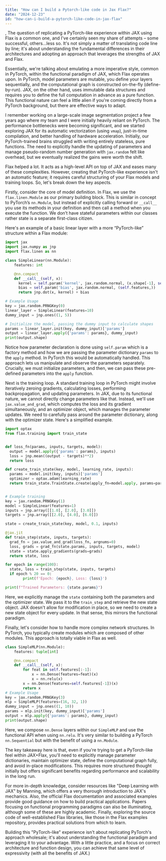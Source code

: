 ```yaml
---
title: "How can I build a Pytorch-like code in Jax Flax?"
date: "2024-12-23"
id: "how-can-i-build-a-pytorch-like-code-in-jax-flax"
---
```


,  The question of replicating a PyTorch-like experience within JAX using Flax is a common one, and I've certainly seen my share of attempts – some successful, others…less so. It's not simply a matter of translating code line by line; it's about understanding the fundamental differences in their architectures and adopting an approach that leverages the strengths of JAX and Flax.

Essentially, we're talking about emulating a more imperative style, common in PyTorch, within the functional paradigm of JAX, which Flax operates upon. In PyTorch, model parameters are mutable, you define your layers sequentially, and the computational graph is constructed on-the-fly (define-by-run). JAX, on the other hand, uses immutable data structures and requires you to define the full computation in advance as a pure function. This functional nature can feel a little alien if you're coming directly from a PyTorch background, but there are effective ways to adapt.

I remember working on a large-scale image segmentation project a few years ago where my team and I were initially heavily reliant on PyTorch. The performance bottlenecks were becoming significant, and we started exploring JAX for its automatic vectorization (using `vmap`), just-in-time compilation, and better handling of hardware acceleration. Initially, our PyTorch-trained brains struggled with writing entirely stateless, pure functions. The need to explicitly handle the updating of parameters and manage pseudo-random number generation with `jax.random` felt like overhead, but we eventually realized the gains were worth the shift.

Flax helped a lot. It acts as a high-level API on top of JAX and eases many of these complexities. However, creating that PyTorch-like experience isn't an automatic feature; it requires careful structuring of your Flax models and training loops. So, let's break down the key aspects.

Firstly, consider the core of model definition. In Flax, we use the `flax.linen.Module` as our primary building block. This is similar in concept to PyTorch’s `nn.Module`, but instead of explicitly calling forward or `__call__` you use its methods in your definition and then call a method when you execute the function. We don’t have stateful parameters within our classes rather state is a separate first-class citizen.

Here's an example of a basic linear layer with a more “PyTorch-like” structure within a Flax module:

```python
import jax
import jax.numpy as jnp
import flax.linen as nn

class SimpleLinear(nn.Module):
    features: int

    @nn.compact
    def __call__(self, x):
      kernel = self.param('kernel', jax.random.normal, (x.shape[-1], self.features))
      bias = self.param('bias', jax.random.normal, (self.features,))
      return jnp.dot(x, kernel) + bias

# Example Usage
key = jax.random.PRNGKey(0)
linear_layer = SimpleLinear(features=10)
dummy_input = jnp.ones((1, 5))

# Initialize the model, passing the dummy input to calculate shapes
params = linear_layer.init(key, dummy_input)['params']
output = linear_layer.apply({'params': params}, dummy_input)
print(output.shape)

```
Notice how parameter declaration is done using `self.param` which is a factory method and how we are passing the parameter dictionary `params` to the `apply` method. In PyTorch this would be automatically handled. This approach lets us manipulate and observe the parameters separately. Crucially, we must initialize parameters, and then, we can pass these pre-defined parameters into the `apply` function.

Next is the training loop. A standard training loop in PyTorch might involve iteratively zeroing gradients, calculating losses, performing backpropagation, and updating parameters. In JAX, due to its functional nature, we cannot directly change parameters like that. Instead, we'll use `jax.value_and_grad`, which computes the loss and its gradient simultaneously, and an optimizer object, which manages the parameter updates. We need to carefully pass around the parameter dictionary, along with the optimizer state. Here's a simplified example.

```python
import optax
from flax.training import train_state


def loss_fn(params, inputs, targets, model):
  output = model.apply({'params': params}, inputs)
  loss = jnp.mean((output - targets)**2)
  return loss

def create_train_state(key, model, learning_rate, inputs):
  params = model.init(key, inputs)['params']
  optimizer = optax.adam(learning_rate)
  return train_state.TrainState.create(apply_fn=model.apply, params=params, tx=optimizer)


# Example training
key = jax.random.PRNGKey(1)
model = SimpleLinear(features=1)
inputs = jnp.array([[1.0], [2.0], [3.0]])
targets = jnp.array([[2.0], [4.0], [6.0]])

state = create_train_state(key, model, 0.1, inputs)

@jax.jit
def train_step(state, inputs, targets):
  grad_fn = jax.value_and_grad(loss_fn, argnums=0)
  loss, grads = grad_fn(state.params, inputs, targets, model)
  state = state.apply_gradients(grads=grads)
  return state, loss

for epoch in range(100):
  state, loss = train_step(state, inputs, targets)
  if epoch % 20 == 0:
        print(f'Epoch: {epoch}, Loss: {loss}')

print(f"Trained Parameters: {state.params}")

```

Here, we explicitly manage the `state` containing both the parameters and the optimizer state. We pass it to the `train_step` and retrieve the new state object. JAX doesn't allow for modification in place, so we need to create a new state object for every update. In that sense, this mirrors the functional paradigm.

Finally, let's consider how to handle more complex network structures. In PyTorch, you typically create modules which are composed of other modules. This approach is totally viable in Flax as well.

```python
class SimpleMLP(nn.Module):
    features: tuple[int]

    @nn.compact
    def __call__(self, x):
        for feat in self.features[:-1]:
            x = nn.Dense(features=feat)(x)
            x = nn.relu(x)
        x = nn.Dense(features=self.features[-1])(x)
        return x
# Example Usage
key = jax.random.PRNGKey(3)
mlp = SimpleMLP(features=(16, 32, 1))
dummy_input = jnp.ones((1, 10))
params = mlp.init(key, dummy_input)['params']
output = mlp.apply({'params': params}, dummy_input)
print(output.shape)

```

Here, we compose `nn.Dense` layers within our `SimpleMLP` and use the functional API when using `nn.relu`. It's very similar to building a PyTorch `nn.Sequential` but with the benefit of using a `nn.Module`.

The key takeaway here is that, even if you're trying to get a PyTorch-like feel within JAX+Flax, you'll need to explicitly manage parameter dictionaries, maintain optimizer state, define the computational graph fully, and avoid in-place modifications. This requires more structured thought initially but offers significant benefits regarding performance and scalability in the long run.

For more in-depth knowledge, consider resources like "Deep Learning with JAX" by Manning, which offers a very thorough introduction to JAX's mechanics. Also, the official Flax documentation and associated examples provide good guidance on how to build practical applications. Papers focusing on functional programming paradigms can also be illuminating, although some of these are highly academic. Finally, exploring the source code of well-established Flax libraries, like those in the Flax examples repository, provides practical solutions from which to learn.

Building this "PyTorch-like" experience isn't about replicating PyTorch's approach wholesale; it's about understanding the functional paradigm and leveraging it to your advantage. With a little practice, and a focus on correct architecture and function design, you can achieve that same level of expressivity (with all the benefits of JAX.)
